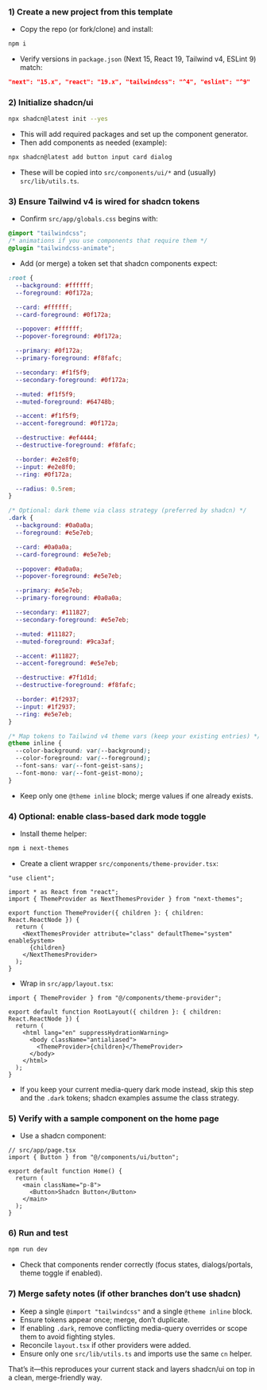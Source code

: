 ### 1) Create a new project from this template
- Copy the repo (or fork/clone) and install:
```bash
npm i
```
- Verify versions in `package.json` (Next 15, React 19, Tailwind v4, ESLint 9) match:
```json
"next": "15.x", "react": "19.x", "tailwindcss": "^4", "eslint": "^9"
```

### 2) Initialize shadcn/ui
```bash
npx shadcn@latest init --yes
```
- This will add required packages and set up the component generator.
- Then add components as needed (example):
```bash
npx shadcn@latest add button input card dialog
```
- These will be copied into `src/components/ui/*` and (usually) `src/lib/utils.ts`.

### 3) Ensure Tailwind v4 is wired for shadcn tokens
- Confirm `src/app/globals.css` begins with:
```css
@import "tailwindcss";
/* animations if you use components that require them */
@plugin "tailwindcss-animate";
```
- Add (or merge) a token set that shadcn components expect:
```css
:root {
  --background: #ffffff;
  --foreground: #0f172a;

  --card: #ffffff;
  --card-foreground: #0f172a;

  --popover: #ffffff;
  --popover-foreground: #0f172a;

  --primary: #0f172a;
  --primary-foreground: #f8fafc;

  --secondary: #f1f5f9;
  --secondary-foreground: #0f172a;

  --muted: #f1f5f9;
  --muted-foreground: #64748b;

  --accent: #f1f5f9;
  --accent-foreground: #0f172a;

  --destructive: #ef4444;
  --destructive-foreground: #f8fafc;

  --border: #e2e8f0;
  --input: #e2e8f0;
  --ring: #0f172a;

  --radius: 0.5rem;
}

/* Optional: dark theme via class strategy (preferred by shadcn) */
.dark {
  --background: #0a0a0a;
  --foreground: #e5e7eb;

  --card: #0a0a0a;
  --card-foreground: #e5e7eb;

  --popover: #0a0a0a;
  --popover-foreground: #e5e7eb;

  --primary: #e5e7eb;
  --primary-foreground: #0a0a0a;

  --secondary: #111827;
  --secondary-foreground: #e5e7eb;

  --muted: #111827;
  --muted-foreground: #9ca3af;

  --accent: #111827;
  --accent-foreground: #e5e7eb;

  --destructive: #7f1d1d;
  --destructive-foreground: #f8fafc;

  --border: #1f2937;
  --input: #1f2937;
  --ring: #e5e7eb;
}

/* Map tokens to Tailwind v4 theme vars (keep your existing entries) */
@theme inline {
  --color-background: var(--background);
  --color-foreground: var(--foreground);
  --font-sans: var(--font-geist-sans);
  --font-mono: var(--font-geist-mono);
}
```
- Keep only one `@theme inline` block; merge values if one already exists.

### 4) Optional: enable class-based dark mode toggle
- Install theme helper:
```bash
npm i next-themes
```
- Create a client wrapper `src/components/theme-provider.tsx`:
```tsx
"use client";

import * as React from "react";
import { ThemeProvider as NextThemesProvider } from "next-themes";

export function ThemeProvider({ children }: { children: React.ReactNode }) {
  return (
    <NextThemesProvider attribute="class" defaultTheme="system" enableSystem>
      {children}
    </NextThemesProvider>
  );
}
```
- Wrap in `src/app/layout.tsx`:
```tsx
import { ThemeProvider } from "@/components/theme-provider";

export default function RootLayout({ children }: { children: React.ReactNode }) {
  return (
    <html lang="en" suppressHydrationWarning>
      <body className="antialiased">
        <ThemeProvider>{children}</ThemeProvider>
      </body>
    </html>
  );
}
```
- If you keep your current media-query dark mode instead, skip this step and the `.dark` tokens; shadcn examples assume the class strategy.

### 5) Verify with a sample component on the home page
- Use a shadcn component:
```tsx
// src/app/page.tsx
import { Button } from "@/components/ui/button";

export default function Home() {
  return (
    <main className="p-8">
      <Button>Shadcn Button</Button>
    </main>
  );
}
```

### 6) Run and test
```bash
npm run dev
```
- Check that components render correctly (focus states, dialogs/portals, theme toggle if enabled).

### 7) Merge safety notes (if other branches don’t use shadcn)
- Keep a single `@import "tailwindcss"` and a single `@theme inline` block.
- Ensure tokens appear once; merge, don’t duplicate.
- If enabling `.dark`, remove conflicting media-query overrides or scope them to avoid fighting styles.
- Reconcile `layout.tsx` if other providers were added.
- Ensure only one `src/lib/utils.ts` and imports use the same `cn` helper.

That’s it—this reproduces your current stack and layers shadcn/ui on top in a clean, merge-friendly way.


